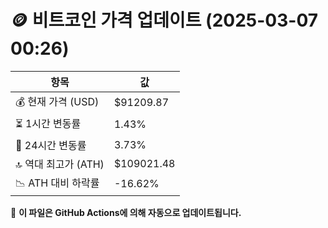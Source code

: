 # 🪙 비트코인 가격 업데이트 (2025-03-07 00:26)

| 항목                | 값 |
|--------------------|----------------|
| 💰 현재 가격 (USD) | $91209.87 |
| ⏳ 1시간 변동률    | 1.43% |
| 📆 24시간 변동률   | 3.73% |
| 🔝 역대 최고가 (ATH) | $109021.48 |
| 📉 ATH 대비 하락률 | -16.62% |

🔄 **이 파일은 GitHub Actions에 의해 자동으로 업데이트됩니다.**
